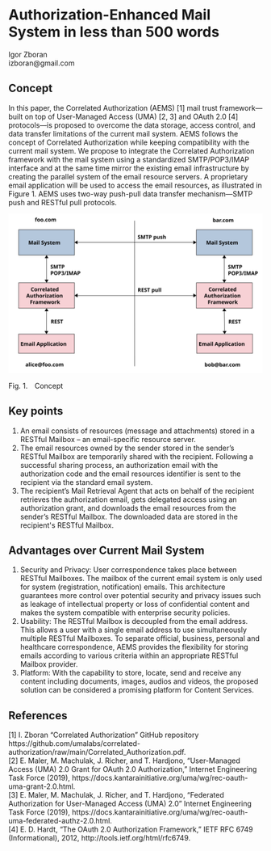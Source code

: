 <!-- @import "AEMS_500.less" -->

# Authorization-Enhanced Mail System in less than 500 words

<p class="author">
    Igor Zboran<br>
    izboran@gmail.com
</p>

## Concept

In this paper, the Correlated Authorization (AEMS) [1] mail trust framework—built on top of User-Managed Access (UMA) [2, 3] and OAuth 2.0 [4] protocols—is proposed to overcome the data storage, access control, and data transfer limitations of the current mail system. AEMS follows the concept of Correlated Authorization while keeping compatibility with the current mail system. We propose to integrate the Correlated Authorization framework with the mail system using a standardized SMTP/POP3/IMAP interface and at the same time mirror the existing email infrastructure by creating the parallel system of the email resource servers. A proprietary email application will be used to access the email resources, as illustrated in Figure 1. AEMS uses two-way push-pull data transfer mechanism—SMTP push and RESTful pull protocols.

![Authorization-Enhanced Mail System](./images/concept_500.svg)

<p class="figure">
Fig.&nbsp;1.&emsp;Concept
</p>

## Key points

1. An email consists of resources (message and attachments) stored in a RESTful Mailbox – an email-specific resource server.
2. The email resources owned by the sender stored in the sender’s RESTful Mailbox are temporarily shared with the recipient. Following a successful sharing process, an authorization email with the authorization code and the email resources identifier is sent to the recipient via the standard email system.
3. The recipient’s Mail Retrieval Agent that acts on behalf of the recipient retrieves the authorization email, gets delegated access using an authorization grant, and downloads the email resources from the sender’s RESTful Mailbox. The downloaded data are stored in the recipient's RESTful Mailbox.

## Advantages over Current Mail System

1. Security and Privacy: User correspondence takes place between RESTful Mailboxes. The mailbox of the current email system is only used for system (registration, notification) emails. This architecture guarantees more control over potential security and privacy issues such as leakage of intellectual property or loss of confidential content and makes the system compatible with enterprise security policies.
2. Usability: The RESTful Mailbox is decoupled from the email address. This allows a user with a single email address to use simultaneously multiple RESTful Mailboxes. To separate official, business, personal and healthcare correspondence, AEMS provides the flexibility for storing emails according to various criteria within an appropriate RESTful Mailbox provider. 
3. Platform: With the capability to store, locate, send and receive any content including documents, images, audios and videos, the proposed solution can be considered a promising platform for Content Services.

## References

<p class="references">
[1]&nbsp;I. Zboran “Correlated Authorization” GitHub repository https://github.com/umalabs/correlated-authorization/raw/main/Correlated_Authorization.pdf.<br>
[2]&nbsp;E. Maler, M. Machulak, J. Richer, and T. Hardjono, “User-Managed Access (UMA) 2.0 Grant for OAuth 2.0 Authorization,” Internet Engineering Task Force (2019), https://docs.kantarainitiative.org/uma/wg/rec-oauth-uma-grant-2.0.html.<br>
[3]&nbsp;E. Maler, M. Machulak, J. Richer, and T. Hardjono, “Federated Authorization for User-Managed Access (UMA) 2.0” Internet Engineering Task Force (2019), https://docs.kantarainitiative.org/uma/wg/rec-oauth-uma-federated-authz-2.0.html.<br>
[4]&nbsp;E. D. Hardt, “The OAuth 2.0 Authorization Framework,” IETF RFC 6749 (Informational), 2012, http://tools.ietf.org/html/rfc6749.<br>
</p>